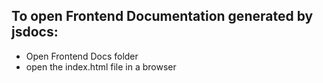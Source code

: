 ## To open Frontend Documentation generated by jsdocs:
- Open Frontend Docs folder
- open the index.html file in a browser